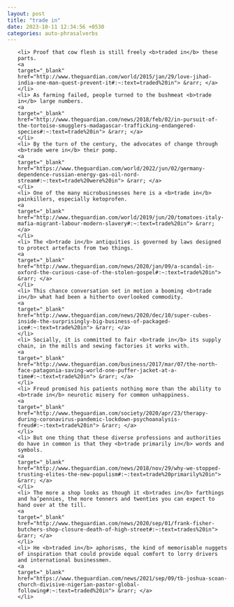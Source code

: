 ```yaml
---
layout: post
title: "trade in"
date: 2023-10-11 12:34:56 +0530
categories: auto-phrasalverbs
---
```

<ol>

    <li> Proof that cow flesh is still freely <b>traded in</b> these parts.
    <a 
    target="_blank" 
    href="http://www.theguardian.com/world/2015/jan/29/love-jihad-india-one-man-quest-prevent-it#:~:text=traded%20in"> &rarr; </a>
    </li>
    <li> As farming failed, people turned to the bushmeat <b>trade in</b> large numbers.
    <a 
    target="_blank" 
    href="http://www.theguardian.com/news/2018/feb/02/in-pursuit-of-the-tortoise-smugglers-madagascar-trafficking-endangered-species#:~:text=trade%20in"> &rarr; </a>
    </li>
    <li> By the turn of the century, the advocates of change through <b>trade were in</b> their pomp.
    <a 
    target="_blank" 
    href="https://www.theguardian.com/world/2022/jun/02/germany-dependence-russian-energy-gas-oil-nord-stream#:~:text=trade%20were%20in"> &rarr; </a>
    </li>
    <li> One of the many microbusinesses here is a <b>trade in</b> painkillers, especially ketoprofen.
    <a 
    target="_blank" 
    href="http://www.theguardian.com/world/2019/jun/20/tomatoes-italy-mafia-migrant-labour-modern-slavery#:~:text=trade%20in"> &rarr; </a>
    </li>
    <li> The <b>trade in</b> antiquities is governed by laws designed to protect artefacts from two things.
    <a 
    target="_blank" 
    href="http://www.theguardian.com/news/2020/jan/09/a-scandal-in-oxford-the-curious-case-of-the-stolen-gospel#:~:text=trade%20in"> &rarr; </a>
    </li>
    <li> This chance conversation set in motion a booming <b>trade in</b> what had been a hitherto overlooked commodity.
    <a 
    target="_blank" 
    href="http://www.theguardian.com/news/2020/dec/10/super-cubes-inside-the-surprisingly-big-business-of-packaged-ice#:~:text=trade%20in"> &rarr; </a>
    </li>
    <li> Socially, it is committed to fair <b>trade in</b> its supply chain, in the mills and sewing factories it works with.
    <a 
    target="_blank" 
    href="http://www.theguardian.com/business/2017/mar/07/the-north-face-patagonia-saving-world-one-puffer-jacket-at-a-time#:~:text=trade%20in"> &rarr; </a>
    </li>
    <li> Freud promised his patients nothing more than the ability to <b>trade in</b> neurotic misery for common unhappiness.
    <a 
    target="_blank" 
    href="http://www.theguardian.com/society/2020/apr/23/therapy-during-coronavirus-pandemic-lockdown-psychoanalysis-freud#:~:text=trade%20in"> &rarr; </a>
    </li>
    <li> But one thing that these diverse professions and authorities do have in common is that they <b>trade primarily in</b> words and symbols.
    <a 
    target="_blank" 
    href="http://www.theguardian.com/news/2018/nov/29/why-we-stopped-trusting-elites-the-new-populism#:~:text=trade%20primarily%20in"> &rarr; </a>
    </li>
    <li> The more a shop looks as though it <b>trades in</b> farthings and ha’pennies, the more tenners and twenties you can expect to hand over at the till.
    <a 
    target="_blank" 
    href="http://www.theguardian.com/news/2020/sep/01/frank-fisher-butchers-shop-closure-death-of-high-street#:~:text=trades%20in"> &rarr; </a>
    </li>
    <li> He <b>traded in</b> aphorisms, the kind of memorisable nuggets of inspiration that could provide equal comfort to lorry drivers and international businessmen.
    <a 
    target="_blank" 
    href="https://www.theguardian.com/news/2021/sep/09/tb-joshua-scoan-church-divisive-nigerian-pastor-global-following#:~:text=traded%20in"> &rarr; </a>
    </li>